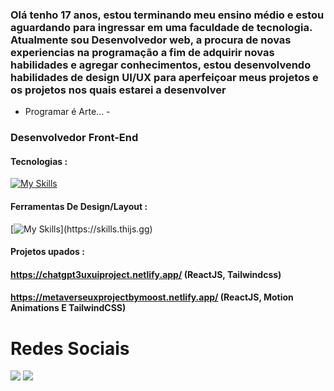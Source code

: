 ### Olá tenho 17 anos, estou terminando meu ensino médio e estou aguardando para ingressar em uma faculdade de tecnologia. Atualmente sou Desenvolvedor web, a procura de novas experiencias na programação a fim de adquirir novas habilidades e agregar conhecimentos, estou desenvolvendo habilidades de design UI/UX para aperfeiçoar meus projetos e os projetos nos quais estarei a desenvolver
 - Programar é Arte... -

### Desenvolvedor Front-End
#### Tecnologias : 
[![My Skills](https://skillicons.dev/icons?i=js,html,css,react,nodejs,ts,sql,csharp)](https://skills.thijs.gg)
#### Ferramentas De Design/Layout : 
[![My Skills](https://skillicons.dev/icons?i=figma,)](https://skills.thijs.gg)
#### Projetos upados : 
#### https://chatgpt3uxuiproject.netlify.app/ (ReactJS, Tailwindcss)
#### https://metaverseuxprojectbymoost.netlify.app/ (ReactJS, Motion Animations E TailwindCSS)
####

# Redes Sociais 
<div><a href="https://www.linkedin.com/in/joaovitorgionda/" target="_blank"><img src="https://img.shields.io/badge/-LinkedIn-%230077B5?style=for-the-badge&logo=linkedin&logoColor=white" target="_blank"></a>
<a href="https://twitter.com/jvgiondao" target="_blank"><img src="https://img.shields.io/badge/Twitter-1DA1F2?style=for-the-badge&logo=twitter&logoColor=white" style=""target="_blank"></a>
</div>


